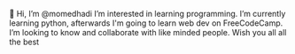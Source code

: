 👋 Hi, I’m @momedhadi
I’m interested in learning programming. I’m currently learning python,  afterwards I'm going to learn web dev on FreeCodeCamp.
I’m looking to know and collaborate with like minded people. 
Wish you all all the best


<!---
momedhadi/momedhadi is a ✨ special ✨ repository because its `README.md` (this file) appears on your GitHub profile.
You can click the Preview link to take a look at your changes.
--->
